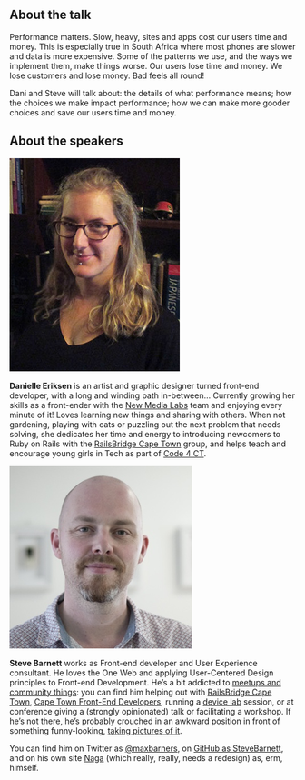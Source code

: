 ## About the talk

Performance matters. Slow, heavy, sites and apps cost our users time and money. This is especially true in South Africa where most phones are slower and data is more expensive. Some of the patterns we use, and the ways we implement them, make things worse. Our users lose time and money. We lose customers and lose money. Bad feels all round!

Dani and Steve will talk about: the details of what performance means; how the choices we make impact performance; how we can make more gooder choices and save our users time and money.

## About the speakers

![](img/dani.jpg)

**Danielle Eriksen** is an artist and graphic designer turned front-end developer, with a long and winding path in-between... Currently growing her skills as a front-ender with the [New Media Labs](http://newmedialabs.co.za/) team and enjoying every minute of it! Loves learning new things and sharing with others. When not gardening, playing with cats or puzzling out the next problem that needs solving, she dedicates her time and energy to introducing newcomers to Ruby on Rails with the [RailsBridge Cape Town](https://railsbridgecapetown.org/) group, and helps teach and encourage young girls in Tech as part of [Code 4 CT](http://code4ct.com/).

![](img/steve.jpg)

**Steve Barnett** works as Front-end developer and User Experience consultant. He loves the One Web and applying User-Centered Design principles to Front-end Development. He’s a bit addicted to [meetups and community things](https://naga.co.za/community/): you can find him helping out with [RailsBridge Cape Town](https://railsbridgecapetown.org/), [Cape Town Front-End Developers](http://www.meetup.com/ctfeds/), running a [device lab](http://devicelab.co.za/) session, or at conference giving a (strongly opinionated) talk or facilitating a workshop. If he’s not there, he’s probably crouched in an awkward position in front of something funny-looking, [taking pictures of it](https://www.flickr.com/photos/maximilianbarners/).

You can find him on Twitter as [@maxbarners](https://twitter.com/maxbarners), on [GitHub as SteveBarnett](https://github.com/SteveBarnett/), and on his own site [Naga](http://naga.co.za/) (which really, really, needs a redesign) as, erm, himself.
